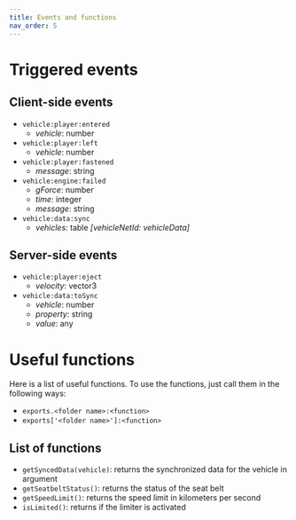 ```yaml
---
title: Events and functions
nav_order: 5
---
```


# Triggered events

## Client-side events

- `vehicle:player:entered`
  - *vehicle*: number
- `vehicle:player:left`
  - *vehicle*: number
- `vehicle:player:fastened`
  - *message*: string
- `vehicle:engine:failed`
  - *gForce*: number
  - *time*: integer
  - *message*: string
- `vehicle:data:sync`
  - *vehicles*: table *[vehicleNetId: vehicleData]*

## Server-side events

- `vehicle:player:eject`
  - *velocity*: vector3
- `vehicle:data:toSync`
  - *vehicle*: number
  - *property*: string
  - *value*: any

# Useful functions

Here is a list of useful functions. To use the functions, just call them in the following ways:

- `exports.<folder name>:<function>`
- `exports['<folder name>']:<function>`

## List of functions

- `getSyncedData(vehicle)`: returns the synchronized data for the vehicle in argument
- `getSeatbeltStatus()`: returns the status of the seat belt
- `getSpeedLimit()`: returns the speed limit in kilometers per second
- `isLimited()`: returns if the limiter is activated
